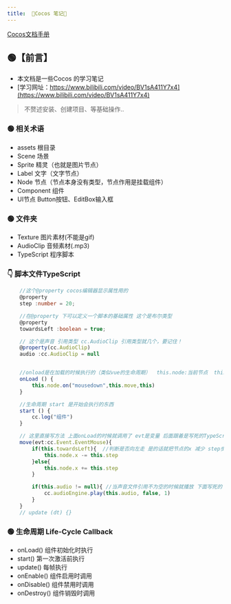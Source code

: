 ```yaml
---
title:  👾Cocos 笔记👾
---
```


[Cocos文档手册](https://docs.cocos.com/creator/api/zh/)

## 🟢【前言】

- 本文档是一些Cocos 的学习笔记
- [学习网址：https://www.bilibili.com/video/BV1sA411Y7x4](https://www.bilibili.com/video/BV1sA411Y7x4)
> 不赘述安装、创建项目、等基础操作..


### 🟢 相关术语
- assets 根目录
- Scene 场景
- Sprite 精灵（也就是图片节点）
- Label 文字（文字节点）
- Node 节点（节点本身没有类型，节点作用是挂载组件）
- Component 组件
- UI节点 Button按钮、EditBox输入框

### 🟢 文件夹
- Texture 图片素材(不能是gif)
- AudioClip 音频素材(.mp3)
- TypeScript 程序脚本
  

### 👇 脚本文件TypeScript
```ts
    //这个@property cocos编辑器显示属性用的
    @property
    step :number = 20;

    //在@property 下可以定义一个脚本的基础属性 这个是布尔类型
    @property
    towardsLeft :boolean = true;

    // 这个是声音 引用类型 cc.AudioClip 引用类型就几个，要记住！
    @property(cc.AudioClip)
    audio :cc.AudioClip = null


    //onload是在加载的时候执行的（类似vue的生命周期）  this.node:当前节点  this.move:是方法  this:当前组件
    onLoad () {
        this.node.on("mousedown",this.move,this)
    }

    //生命周期 start 是开始会执行的东西
    start () {
        cc.log("组件")
    }

    // 这里直接写方法 上面onLoad的时候就调用了 evt是变量 后面跟着是写死的TypeScript的类型引用 枚举类型
    move(evt:cc.Event.EventMouse){
        if(this.towardsLeft){  //判断是否向左走 是的话就把节点的x 减少 step步，也就是20步
            this.node.x -= this.step
        }else{
            this.node.x += this.step
        }

        if(this.audio != null){ //当声音文件引用不为空的时候就播放 下面写死的 去到cocos编辑器面板调用
            cc.audioEngine.play(this.audio, false, 1)
        }
    }
    // update (dt) {}
```

### 🟢 生命周期 Life-Cycle Callback
- onLoad() 组件初始化时执行
- start() 第一次激活前执行
- update() 每帧执行
- onEnable() 组件启用时调用
- onDisable() 组件禁用时调用
- onDestroy() 组件销毁时调用





